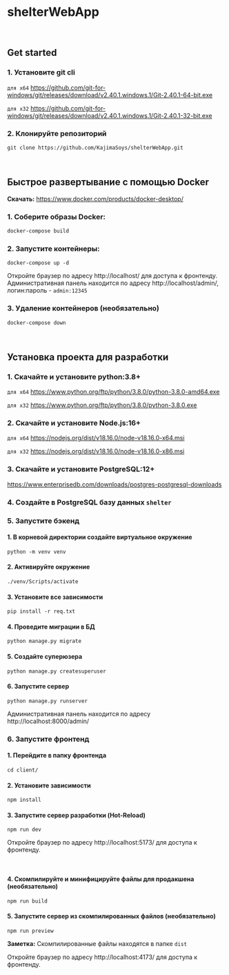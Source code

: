 # shelterWebApp
<br>

## Get started

### 1. Установите git cli

`для x64` https://github.com/git-for-windows/git/releases/download/v2.40.1.windows.1/Git-2.40.1-64-bit.exe

`для x32` https://github.com/git-for-windows/git/releases/download/v2.40.1.windows.1/Git-2.40.1-32-bit.exe

### 2. Клонируйте репозиторий
```shell
git clone https://github.com/KajimaSoys/shelterWebApp.git
```
<br>

## Быстрое развертывание с помощью Docker 

**Скачать:** https://www.docker.com/products/docker-desktop/

### 1. Соберите образы Docker:
```sh
docker-compose build
```

### 2. Запустите контейнеры:
```shell
docker-compose up -d
```

Откройте браузер по адресу http://localhost/ для доступа к фронтенду. Административная панель находится по адресу http://localhost/admin/, логин:пароль - `admin:12345`

### 3. Удаление контейнеров (необязательно)
```shell
docker-compose down
```
<br>

## Установка проекта для разработки

### 1. Скачайте и установите python:3.8+


`для x64` https://www.python.org/ftp/python/3.8.0/python-3.8.0-amd64.exe

`для x32` https://www.python.org/ftp/python/3.8.0/python-3.8.0.exe


### 2. Скачайте и установите Node.js:16+
`для x64` https://nodejs.org/dist/v18.16.0/node-v18.16.0-x64.msi

`для x32` https://nodejs.org/dist/v18.16.0/node-v18.16.0-x86.msi

### 3. Скачайте и установите PostgreSQL:12+

https://www.enterprisedb.com/downloads/postgres-postgresql-downloads

### 4. Создайте в PostgreSQL базу данных `shelter`

### 5. Запустите бэкенд

#### 1. В корневой директории создайте виртуальное окружение
```shell
python -m venv venv
```

#### 2. Активируйте окружение
```shell
./venv/Scripts/activate
```

#### 3. Установите все зависимости
```shell
pip install -r req.txt
```

#### 4. Проведите миграции в БД
```shell
python manage.py migrate
```

#### 5. Создайте суперюзера
```shell
python manage.py createsuperuser
```

#### 6. Запустите сервер
```shell
python manage.py runserver
```

Административная панель находится по адресу http://localhost:8000/admin/

### 6. Запустите фронтенд

#### 1. Перейдите в папку фронтенда
```shell
cd client/
```

#### 2. Установите зависимости
```shell
npm install
```
#### 3. Запустите сервер разработки (Hot-Reload)
```shell
npm run dev
```

Откройте браузер по адресу http://localhost:5173/ для доступа к фронтенду.

<br>

#### 4. Скомпилируйте и минифицируйте файлы для продакшена (необязательно)
```shell
npm run build
```
#### 5. Запустите сервер из скомпилированных файлов (необязательно)
```shell
npm run preview
```
**Заметка:** Скомпилированные файлы находятся в папке `dist`

Откройте браузер по адресу http://localhost:4173/ для доступа к фронтенду.
